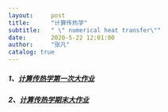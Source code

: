 ```yaml
---
layout:     post
title:      "计算传热学"
subtitle:   " \" numerical heat transfer\""
date:       2020-5-22 12:01:00
author:     "张凡"
catalog: true
---
```




##### 1、[计算传热学第一次大作业](https://auroraus.gitee.io/blog/notebook/numerical_heat_transfer/numerical-heat-transfer-homework1)


##### 2、[计算传热学期末大作业](https://auroraus.gitee.io/blog/notebook/numerical_heat_transfer/numerical-heat-transfer-homework2)
